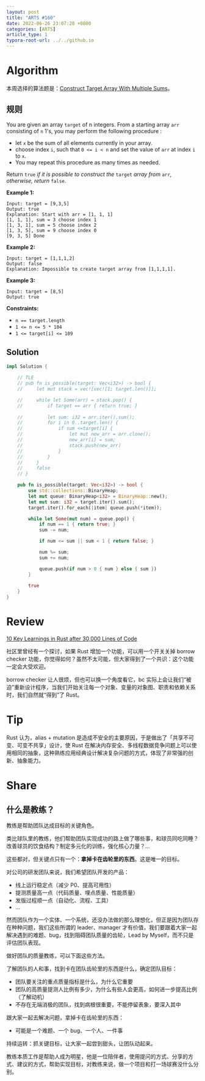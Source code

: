 ```yaml
---
layout: post
title: "ARTS #160"
date: 2022-06-26 23:07:28 +0800
categories: [ARTS]
article_type: 1
typora-root-url: ../../github.io
---
```



# Algorithm

本周选择的算法题是：[Construct Target Array With Multiple Sums](https://leetcode.com/problems/construct-target-array-with-multiple-sums/)。


## 规则

You are given an array `target` of n integers. From a starting array `arr` consisting of `n` 1's, you may perform the following procedure :

- let `x` be the sum of all elements currently in your array.
- choose index `i`, such that `0 <= i < n` and set the value of `arr` at index `i` to `x`.
- You may repeat this procedure as many times as needed.

Return `true` *if it is possible to construct the* `target` *array from* `arr`*, otherwise, return* `false`.

 

**Example 1:**

```
Input: target = [9,3,5]
Output: true
Explanation: Start with arr = [1, 1, 1] 
[1, 1, 1], sum = 3 choose index 1
[1, 3, 1], sum = 5 choose index 2
[1, 3, 5], sum = 9 choose index 0
[9, 3, 5] Done
```

**Example 2:**

```
Input: target = [1,1,1,2]
Output: false
Explanation: Impossible to create target array from [1,1,1,1].
```

**Example 3:**

```
Input: target = [8,5]
Output: true
```

 

**Constraints:**

- `n == target.length`
- `1 <= n <= 5 * 104`
- `1 <= target[i] <= 109`

## Solution

```rust
impl Solution {
    
    // TLE
    // pub fn is_possible(target: Vec<i32>) -> bool {
    //     let mut stack = vec![vec![1; target.len()]];

    //     while let Some(arr) = stack.pop() {
    //         if target == arr { return true; }
            
    //         let sum: i32 = arr.iter().sum();
    //         for i in 0..target.len() {
    //             if sum <=target[i] {
    //                 let mut new_arr = arr.clone();
    //                 new_arr[i] = sum;
    //                 stack.push(new_arr)
    //             }
    //         }
    //     }
    //     false
    // }

    pub fn is_possible(target: Vec<i32>) -> bool {
        use std::collections::BinaryHeap;
        let mut queue: BinaryHeap<i32> = BinaryHeap::new();
        let mut sum: i32 = target.iter().sum();
        target.iter().for_each(|item| queue.push(*item));

        while let Some(mut num) = queue.pop() {
            if num == 1 { return true; }
            sum -= num;

            if num <= sum || sum < 1 { return false; }

            num %= sum;
            sum += num;

            queue.push(if num > 0 { num } else { sum })
        }
        
        true
    }
}
```


# Review

[10 Key Learnings in Rust after 30,000 Lines of Code](https://jondot.medium.com/my-key-learnings-after-30-000-loc-in-rust-a553e6403c19)

社区里曾经有一个探讨，如果 Rust 增加一个功能，可以用一个开关关掉 borrow checker 功能，你觉得如何？虽然不太可能，但大家得到了一个共识：这个功能一定会大受欢迎。

borrow checker 让人很烦，但也可以换一个角度看它，bc 实际上会让我们“被迫”重新设计程序，当我们开始关注每一个对象、变量的对象图、职责和依赖关系时，我们自然就“得到”了 Rust。

# Tip

Rust 认为，alias + mutation 是造成不安全的主要原因，于是做出了「共享不可变、可变不共享」设计，使 Rust 在解决内存安全、多线程数据竞争问题上可以使用相同的抽象，这种熟练应用经典设计解决复杂问题的方式，体现了非常强的创新、抽象能力。

# Share

## 什么是教练？

教练是帮助团队达成目标的关键角色。

类比球队里的教练，他们帮助团队实现成功的路上做了哪些事，和球员同吃同睡？改善球员的饮食结构？制定多元化的训练，强化核心力量？...

这些都对，但关键点只有一个：**拿掉卡在齿轮里的东西**。这是唯一的目标。

对公司的研发团队来说，我们希望团队开发的产品：

- 线上运行稳定点（减少 P0、提高可用性）
- 提测质量高一点（代码质量、埋点质量、性能质量）
- 发版过程顺一点（自动化、流程、工具）
- ...

然而团队作为一个实体、一个系统，还没办法做的那么理想化，但正是因为团队存在种种问题，我们这些所谓的 leader、manager 才有价值，我们要跟着大家一起解决遇到的难题、bug，找到阻碍团队质量的齿轮，Lead by Myself，而不只是评估团队表现。

做好团队的质量教练，可以下面这些方法。

了解团队的人和事，找到卡在团队齿轮里的东西是什么，确定团队目标：

- 团队要关注的重点质量指标是什么，为什么它重要
- 团队的高质量提测人比例有多少，为什么有些人会更高，如何进一步提高比例（了解动机）
- 不存在无端消极的团队，找到病根很重要，不能停留表象，要深入其中

跟大家一起去解决问题，拿掉卡在齿轮里的东西：

- 可能是一个难题、一个 bug、一个人、一件事

持续运转：抓关键目标，让大家一起尝到甜头，让团队动起来。

教练本质工作是帮助人成为明星，他是一位陪伴者，使用提问的方式、分享的方式、建议的方式，帮助实现目标，对教练来说，做一个项目和打一场球赛没什么分别。

